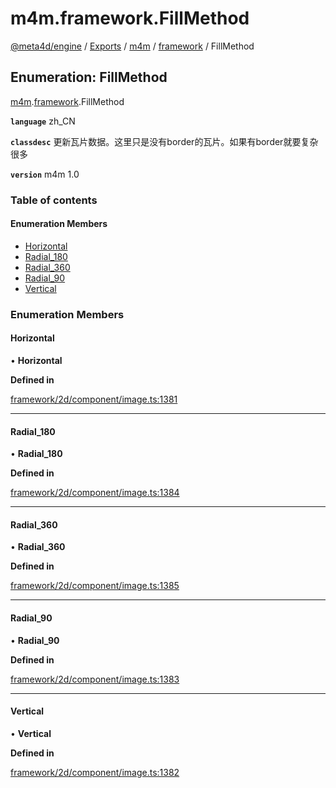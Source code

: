 # m4m.framework.FillMethod

[@meta4d/engine](../) / [Exports](../modules/) / [m4m](../modules/m4m.md) / [framework](../modules/m4m.framework.md) / FillMethod

## Enumeration: FillMethod

[m4m](../modules/m4m.md).[framework](../modules/m4m.framework.md).FillMethod

**`language`** zh\_CN

**`classdesc`** 更新瓦片数据。这里只是没有border的瓦片。如果有border就要复杂很多

**`version`** m4m 1.0

### Table of contents

#### Enumeration Members

* [Horizontal](m4m.framework.FillMethod.md#horizontal)
* [Radial\_180](m4m.framework.FillMethod.md#radial\_180)
* [Radial\_360](m4m.framework.FillMethod.md#radial\_360)
* [Radial\_90](m4m.framework.FillMethod.md#radial\_90)
* [Vertical](m4m.framework.FillMethod.md#vertical)

### Enumeration Members

#### Horizontal

• **Horizontal**

**Defined in**

[framework/2d/component/image.ts:1381](https://github.com/meta4d-me/meta4d-engine/blob/cf6bfe6/src/framework/2d/component/image.ts#L1381)

***

#### Radial\_180

• **Radial\_180**

**Defined in**

[framework/2d/component/image.ts:1384](https://github.com/meta4d-me/meta4d-engine/blob/cf6bfe6/src/framework/2d/component/image.ts#L1384)

***

#### Radial\_360

• **Radial\_360**

**Defined in**

[framework/2d/component/image.ts:1385](https://github.com/meta4d-me/meta4d-engine/blob/cf6bfe6/src/framework/2d/component/image.ts#L1385)

***

#### Radial\_90

• **Radial\_90**

**Defined in**

[framework/2d/component/image.ts:1383](https://github.com/meta4d-me/meta4d-engine/blob/cf6bfe6/src/framework/2d/component/image.ts#L1383)

***

#### Vertical

• **Vertical**

**Defined in**

[framework/2d/component/image.ts:1382](https://github.com/meta4d-me/meta4d-engine/blob/cf6bfe6/src/framework/2d/component/image.ts#L1382)
